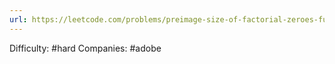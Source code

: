 ```yaml
---
url: https://leetcode.com/problems/preimage-size-of-factorial-zeroes-function
---
```


Difficulty: #hard
Companies: #adobe